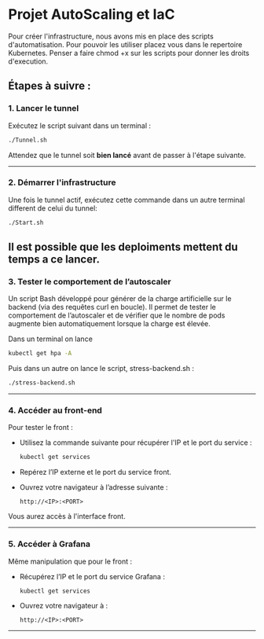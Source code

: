 # Projet AutoScaling et IaC

Pour créer l'infrastructure, nous avons mis en place des scripts d'automatisation.
Pour pouvoir les utiliser placez vous dans le repertoire Kubernetes.
Penser a faire chmod +x sur les scripts pour donner les droits d'execution.

## Étapes à suivre :

### 1. Lancer le tunnel

Exécutez le script suivant dans un terminal :

```bash
./Tunnel.sh
```

Attendez que le tunnel soit **bien lancé** avant de passer à l'étape suivante.

---

### 2. Démarrer l'infrastructure

Une fois le tunnel actif, exécutez cette commande dans un autre terminal different de celui du tunnel:

```bash
./Start.sh
```
Il est possible que les deploiments mettent du temps a ce lancer.
---

### 3. Tester le comportement de l’autoscaler

Un script Bash développé pour générer de la charge artificielle sur le backend (via des requêtes curl en boucle). Il permet de tester le comportement de l’autoscaler et de vérifier que le nombre de pods augmente bien automatiquement lorsque la charge est
élevée.

Dans un terminal on lance
```bash
kubectl get hpa -A
```
Puis dans un autre on lance le script, stress-backend.sh :


```bash
./stress-backend.sh
```
---

### 4. Accéder au front-end

Pour tester le front :

- Utilisez la commande suivante pour récupérer l'IP et le port du service :

  ```bash
  kubectl get services
  ```

- Repérez l’IP externe et le port du service front.

- Ouvrez votre navigateur à l’adresse suivante :

  ```
  http://<IP>:<PORT>
  ```

Vous aurez accès à l'interface front.

---

### 5. Accéder à Grafana

Même manipulation que pour le front :

- Récupérez l’IP et le port du service Grafana :

  ```bash
  kubectl get services
  ```

- Ouvrez votre navigateur à :

  ```
  http://<IP>:<PORT>
  ```

---

